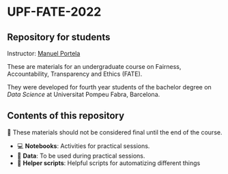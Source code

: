# UPF-FATE-2022
## Repository for students


Instructor: [Manuel Portela](manuel.portela@upf.edu)

These are materials for an undergraduate course on Fairness, Accountability, Transparency and Ethics (FATE).

They were developed for fourth year students of the bachelor degree on *Data Science* at Universitat Pompeu Fabra, Barcelona.



## Contents of this repository

:construction: These materials should not be considered final until the end of the course.

* :computer: **Notebooks**: Activities for practical sessions.
* :file_folder: **Data**: To be used during practical sessions.
* :pencil: **Helper scripts**: Helpful scripts for automatizing different things 

